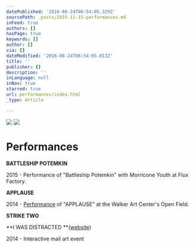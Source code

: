 ```yaml
---
datePublished: '2016-08-24T06:54:05.329Z'
sourcePath: _posts/2015-11-15-performances.md
inFeed: true
authors: []
hasPage: true
keywords: []
author: []
via: {}
dateModified: '2016-08-24T06:54:05.013Z'
title: ''
publisher: {}
description: ''
inLanguage: null
inNav: true
starred: true
url: performances/index.html
_type: Article

---
```

![](https://imgflo.herokuapp.com/graph/vahj1ThiexotieMo/1e5ac284355a4c6d0d41c586bea3b446/croprotate.jpg?cropheight=1224&cropwidth=1632&degrees=0&input=https%3A%2F%2Fthe-grid-user-content.s3-us-west-2.amazonaws.com%2Fc3d34a12-9f52-48bd-8826-d66d20151c49.JPG&x=0&y=0)
![](https://s3-us-west-2.amazonaws.com/the-grid-img/p/650c33b50b1696729ec4a15e7af240bcd461e662.jpg)

# Performances

**BATTLESHIP POTEMKIN**

2015 - Performance of "Battleship Potemkin" with Morricone Youth at Flux Factory.

**APPLAUSE**

2014 - [Performance][0] of "APPLAUSE" at the Walker Art Center's Open Field.

**STRIKE TWO**

**I WAS DISTRACTED **([website][1])

2014 - Interactive mail art event

    



[0]: http://bit.ly/1upQ8lE
[1]: http://bit.ly/2bfxMON